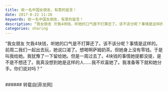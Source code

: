 ```yaml
---
title: 收一名中国女朋友，有意的留言！
date: 2017-8-22 11:26
keywords: 收一名中国女朋友，有意的留言！
description: “我女朋友 欠我4块钱，听她的口气是不打算还了。该不该分呢？事情是这样的。前周二我们一起出去玩，她说口渴了。想喝啊萨姆奶茶。但她身上没有零钱。于是叫我给她。我犹豫了一下留给她。但是一周过去了。4块钱的事情她提都没提，是不是不想还了。我真没想到她是这样的人……我不欢喜她了。我准备等下就和她分手。你们说对吗？”
categories: sharing
---
```

<td class="t_f" id="postmessage_856075">

“我女朋友 欠我4块钱，听她的口气是不打算还了。该不该分呢？事情是这样的。前周二我们一起出去玩，她说口渴了。想喝啊萨姆奶茶。但她身上没有零钱。于是叫我给她。我犹豫了一下留给她。但是一周过去了。4块钱的事情她提都没提，是不是不想还了。我真没想到她是这样的人……我不欢喜她了。我准备等下就和她分手。你们说对吗？”<br/>
<img alt="" border="0" class="zoom" data-cf-modified-fb38cc044bce54b80da9be98-="" file="http://www.flw.ph/data/appbyme/upload/image/201708/22/RqAmYkuCarIN.jpg" id="aimg_C3N1G" lazyloadthumb="1" onclick="" onmouseover="" src="http://www.flw.ph/data/appbyme/upload/image/201708/22/RqAmYkuCarIN.jpg"/><br/>
<br/>
</td>
###### 转载自[菲龙网]